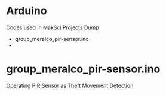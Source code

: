 # Arduino

Codes used in MakSci Projects Dump
 - group_meralco_pir-sensor.ino
 - 



# group_meralco_pir-sensor.ino

Operating PIR Sensor as Theft Movement Detection

